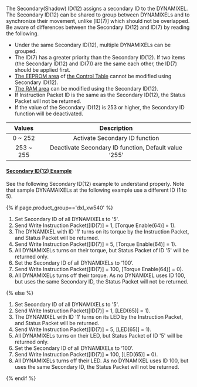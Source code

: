 The Secondary(Shadow) ID(12) assigns a secondary ID to the DYNAMIXEL.  
The Secondary ID(12) can be shared to group between DYNAMIXELs and to synchronize their movement, unlike [ID(7)] which should not be overlapped. 
Be aware of differences between the Secondary ID(12) and ID(7) by reading the following.
- Under the same Secondary ID(12), multiple DYNAMIXELs can be grouped. 
- The ID(7) has a greater priority than the Secondary ID(12). If two items (the Secondary ID(12) and ID(7)) are the same each other, the ID(7) should be applied first.
- [The EEPROM area](#control-table-of-eeprom-area) of [the Control Table](#control-table) cannot be modified using Secondary ID(12). 
- [The RAM area](#control-table-of-ram-area) can be modified using the Secondary ID(12).
- If Instruction Packet ID is the same as the Secondary ID(12), the Status Packet will not be returned.
- If the value of the Secondary ID(12) is 253 or higher, the Secondary ID function will be deactivated.

|  Values   |                      Description                      |
|:---------:|:-----------------------------------------------------:|
|  0 ~ 252  |            Activate Secondary ID function             |
| 253 ~ 255 | Deactivate Secondary ID function, Default value ‘255’ |

#### [Secondary ID(12) Example](#secondary-id12-example) 

See the following Secondary ID(12) example to understand properly. Note that sample DYNAMAIXELs at the following example use a different ID (1 to 5).

{% if page.product_group=='dxl_xw540' %}

1. Set Secondary ID of all DYNAMIXELs to '5'.
2. Send Write Instruction Packet([ID(7)] = 1, [Torque Enable(64)] = 1).
3. The DYNAMIXEL with ID '1' turns on its torque by the Instruction Packet, and Status Packet will be returned.
4. Send Write Instruction Packet([ID(7)] = 5, [Torque Enable(64)] = 1).
5. All DYNAMIXELs turns on their torque, but Status Packet of ID '5' will be returned only.
6. Set the Secondary ID of all DYNAMIXELs to ‘100’.
7. Send Write Instruction Packet([ID(7)] = 100, [Torque Enable(64)] = 0).
8. All DYNAMIXELs turns off their torque. As no DYNAMIXEL uses ID 100, but uses the same Secondary ID, the Status Packet will not be returned.

{% else %}

1. Set Secondary ID of all DYNAMIXELs to '5'.
2. Send Write Instruction Packet([ID(7)] = 1, [LED(65)] = 1).
3. The DYNAMIXEL with ID '1' turns on its LED by the Instruction Packet, and Status Packet will be returned.
4. Send Write Instruction Packet([ID(7)] = 5, [LED(65)] = 1).
5. All DYNAMIXELs turns on their LED, but Status Packet of ID '5' will be returned only.
6. Set the Secondary ID of all DYNAMIXELs to ‘100’.
7. Send Write Instruction Packet([ID(7)] = 100, [LED(65)] = 0).
8. All DYNAMIXELs turns off their LED. As no DYNAMIXEL uses ID 100, but uses the same Secondary ID, the Status Packet will not be returned.

{% endif %}
